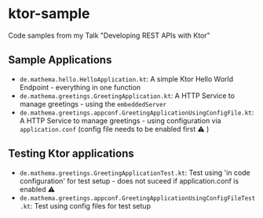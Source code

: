 # ktor-sample
Code samples from my Talk "Developing REST APIs with Ktor"

## Sample Applications
* `de.mathema.hello.HelloApplication.kt`: A simple Ktor Hello World Endpoint - everything in one function
* `de.mathema.greetings.GreetingApplication.kt`: A HTTP Service to manage greetings - using the `embeddedServer`
* `de.mathema.greetings.appconf.GreetingApplicationUsingConfigFile.kt`: A HTTP Service to manage greetings - using configuration via `application.conf` (config file needs to be enabled first :warning: )

## Testing Ktor applications
* `de.mathema.greetings.GreetingApplicationTest.kt`: Test using 'in code configuration' for test setup - does not suceed if application.conf is enabled :warning:
* `de.mathema.greetings.appconf.GreetingApplicationUsingConfigFileTest.kt`: Test using config files for test setup
